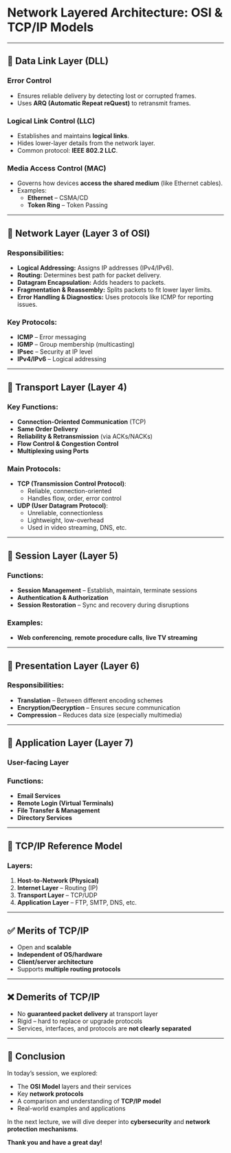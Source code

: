 # **Network Layered Architecture: OSI & TCP/IP Models**

---

## 🔹 **Data Link Layer (DLL)**

### **Error Control**

- Ensures reliable delivery by detecting lost or corrupted frames.
- Uses **ARQ (Automatic Repeat reQuest)** to retransmit frames.

### **Logical Link Control (LLC)**

- Establishes and maintains **logical links**.
- Hides lower-layer details from the network layer.
- Common protocol: **IEEE 802.2 LLC**.

### **Media Access Control (MAC)**

- Governs how devices **access the shared medium** (like Ethernet cables).
- Examples:
    - **Ethernet** – CSMA/CD
    - **Token Ring** – Token Passing

---

## 🔹 **Network Layer (Layer 3 of OSI)**

### **Responsibilities:**

- **Logical Addressing:** Assigns IP addresses (IPv4/IPv6).
- **Routing:** Determines best path for packet delivery.
- **Datagram Encapsulation:** Adds headers to packets.
- **Fragmentation & Reassembly:** Splits packets to fit lower layer limits.
- **Error Handling & Diagnostics:** Uses protocols like ICMP for reporting issues.

### **Key Protocols:**

- **ICMP** – Error messaging
- **IGMP** – Group membership (multicasting)
- **IPsec** – Security at IP level
- **IPv4/IPv6** – Logical addressing

---

## 🔹 **Transport Layer (Layer 4)**

### **Key Functions:**

- **Connection-Oriented Communication** (TCP)
- **Same Order Delivery**
- **Reliability & Retransmission** (via ACKs/NACKs)
- **Flow Control & Congestion Control**
- **Multiplexing using Ports**

### **Main Protocols:**

- **TCP (Transmission Control Protocol)**:
    - Reliable, connection-oriented
    - Handles flow, order, error control
- **UDP (User Datagram Protocol)**:
    - Unreliable, connectionless
    - Lightweight, low-overhead
    - Used in video streaming, DNS, etc.

---

## 🔹 **Session Layer (Layer 5)**

### **Functions:**

- **Session Management** – Establish, maintain, terminate sessions
- **Authentication & Authorization**
- **Session Restoration** – Sync and recovery during disruptions

### **Examples:**

- **Web conferencing**, **remote procedure calls**, **live TV streaming**

---

## 🔹 **Presentation Layer (Layer 6)**

### **Responsibilities:**

- **Translation** – Between different encoding schemes
- **Encryption/Decryption** – Ensures secure communication
- **Compression** – Reduces data size (especially multimedia)

---

## 🔹 **Application Layer (Layer 7)**

### **User-facing Layer**

### **Functions:**

- **Email Services**
- **Remote Login (Virtual Terminals)**
- **File Transfer & Management**
- **Directory Services**

---

## 🔹 **TCP/IP Reference Model**

### **Layers:**

1. **Host-to-Network (Physical)**
2. **Internet Layer** – Routing (IP)
3. **Transport Layer** – TCP/UDP
4. **Application Layer** – FTP, SMTP, DNS, etc.

---

## ✅ **Merits of TCP/IP**

- Open and **scalable**
- **Independent of OS/hardware**
- **Client/server architecture**
- Supports **multiple routing protocols**

---

## ❌ **Demerits of TCP/IP**

- No **guaranteed packet delivery** at transport layer
- Rigid – hard to replace or upgrade protocols
- Services, interfaces, and protocols are **not clearly separated**

---

## 🎯 **Conclusion**

In today’s session, we explored:

- The **OSI Model** layers and their services
- Key **network protocols**
- A comparison and understanding of **TCP/IP model**
- Real-world examples and applications

In the next lecture, we will dive deeper into **cybersecurity** and **network protection mechanisms**.

**Thank you and have a great day!**